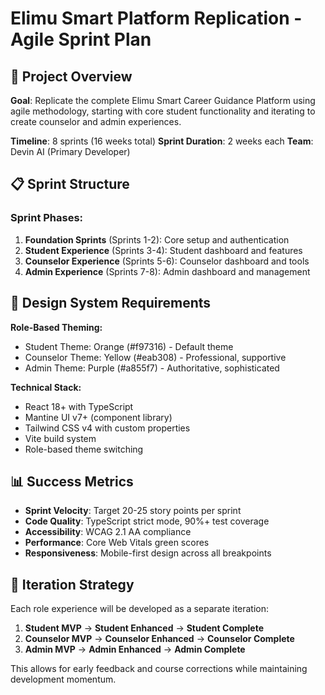 # Elimu Smart Platform Replication - Agile Sprint Plan

## 🎯 Project Overview

**Goal**: Replicate the complete Elimu Smart Career Guidance Platform using agile methodology, starting with core student functionality and iterating to create counselor and admin experiences.

**Timeline**: 8 sprints (16 weeks total)
**Sprint Duration**: 2 weeks each
**Team**: Devin AI (Primary Developer)

## 📋 Sprint Structure

### Sprint Phases:
1. **Foundation Sprints** (Sprints 1-2): Core setup and authentication
2. **Student Experience** (Sprints 3-4): Student dashboard and features
3. **Counselor Experience** (Sprints 5-6): Counselor dashboard and tools
4. **Admin Experience** (Sprints 7-8): Admin dashboard and management

## 🎨 Design System Requirements

**Role-Based Theming:**
- Student Theme: Orange (#f97316) - Default theme
- Counselor Theme: Yellow (#eab308) - Professional, supportive
- Admin Theme: Purple (#a855f7) - Authoritative, sophisticated

**Technical Stack:**
- React 18+ with TypeScript
- Mantine UI v7+ (component library)
- Tailwind CSS v4 with custom properties
- Vite build system
- Role-based theme switching

## 📊 Success Metrics

- **Sprint Velocity**: Target 20-25 story points per sprint
- **Code Quality**: TypeScript strict mode, 90%+ test coverage
- **Accessibility**: WCAG 2.1 AA compliance
- **Performance**: Core Web Vitals green scores
- **Responsiveness**: Mobile-first design across all breakpoints

## 🔄 Iteration Strategy

Each role experience will be developed as a separate iteration:
1. **Student MVP** → **Student Enhanced** → **Student Complete**
2. **Counselor MVP** → **Counselor Enhanced** → **Counselor Complete**  
3. **Admin MVP** → **Admin Enhanced** → **Admin Complete**

This allows for early feedback and course corrections while maintaining development momentum.